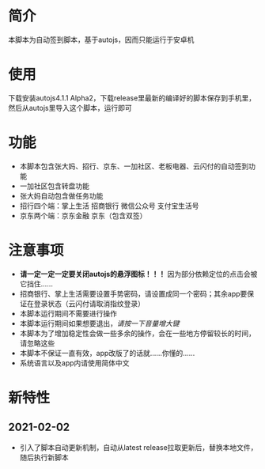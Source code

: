 # 简介
本脚本为自动签到脚本，基于autojs，因而只能运行于安卓机
# 使用
下载安装autojs4.1.1 Alpha2，下载release里最新的编译好的脚本保存到手机里，然后从autojs里导入这个脚本，运行即可
# 功能
- 本脚本包含张大妈、招行、京东、一加社区、老板电器、云闪付的自动签到功能
- 一加社区包含转盘功能
- 张大妈自动包含做任务功能
- 招行四个端：掌上生活 招商银行 微信公众号 支付宝生活号
- 京东两个端：京东金融 京东（包含双签）
# 注意事项
- **请一定一定一定要关闭autojs的悬浮图标！！！** 因为部分依赖定位的点击会被它挡住……
- 招商银行、掌上生活需要设置手势密码，请设置成同一个密码；其余app要保证在登录状态（云闪付请取消指纹登录）
- 本脚本运行期间不需要进行操作
- 本脚本运行期间如果想要退出，_请按一下音量增大键_
- 本脚本为了增加稳定性会做一些多余的操作，会在一些地方停留较长的时间，请忽略这些
- 本脚本不保证一直有效，app改版了的话就……你懂的……
- 系统语言以及app内请使用简体中文

# 新特性
## 2021-02-02
- 引入了脚本自动更新机制，自动从latest release拉取更新后，替换本地文件，随后执行新脚本
